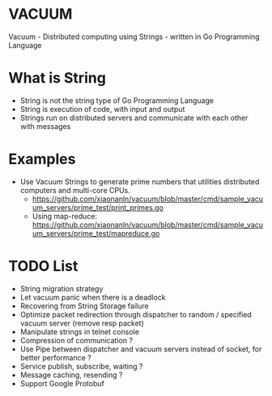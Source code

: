 # VACUUM
Vacuum - Distributed computing using Strings - written in Go Programming Language

# What is String
* String is not the string type of Go Programming Language
* String is execution of code, with input and output
* Strings run on distributed servers and communicate with each other with messages

# Examples
* Use Vacuum Strings to generate prime numbers that utilities distributed computers and multi-core CPUs.
  * https://github.com/xiaonanln/vacuum/blob/master/cmd/sample_vacuum_servers/prime_test/print_primes.go
  * Using map-reduce: https://github.com/xiaonanln/vacuum/blob/master/cmd/sample_vacuum_servers/prime_test/mapreduce.go

# TODO List
* String migration strategy
* Let vacuum panic when there is a deadlock
* Recovering from String Storage failure 
* Optimize packet redirection through dispatcher to random / specified vacuum server (remove resp packet)
* Manipulate strings in telnet console
* Compression of communication ?
* Use Pipe between dispatcher and vacuum servers instead of socket, for better performance ?
* Service publish, subscribe, waiting ?
* Message caching, resending ?
* Support Google Protobuf